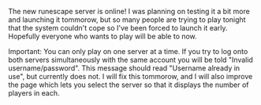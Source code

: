 The new runescape server is online! I was planning on testing it a bit more and launching it tommorow, but so many people are trying to play tonight that the system couldn't cope so I've been forced to launch it early. Hopefully everyone who wants to play will be able to now.

Important: You can only play on one server at a time. If you try to log onto both servers simultaneously with the same account you will be told "Invalid username/password". This message should read "Username already in use", but currently does not. I will fix this tommorow, and I will also improve the page which lets you select the server so that it displays the number of players in each.
